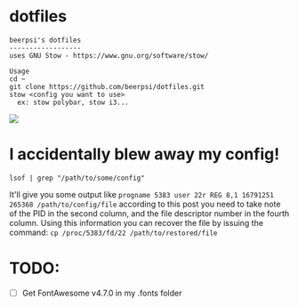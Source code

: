 # dotfiles

    beerpsi's dotfiles
    ------------------
    uses GNU Stow - https://www.gnu.org/software/stow/
    
    Usage 
    cd ~
    git clone https://github.com/beerpsi/dotfiles.git
    stow <config you want to use>
      ex: stow polybar, stow i3...
      
 ![](https://cdn.discordapp.com/attachments/290312423309705218/735492972308594718/unknown.png)
     
# I accidentally blew away my config!

`lsof | grep "/path/to/some/config"`

It'll give you some output like `progname 5383 user 22r REG 8,1 16791251 265368 /path/to/config/file` according to this post you need to take note of the PID in the second column, and the file descriptor number in the fourth column. Using this information you can recover the file by issuing the command: `cp /proc/5383/fd/22 /path/to/restored/file`

# TODO: 

- [ ] Get FontAwesome v4.7.0 in my .fonts folder
